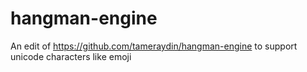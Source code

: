 # hangman-engine
An edit of https://github.com/tameraydin/hangman-engine to support unicode characters like emoji

